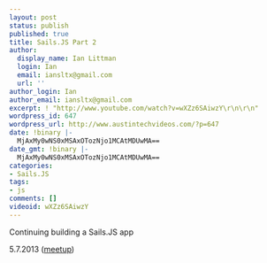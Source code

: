```yaml
---
layout: post
status: publish
published: true
title: Sails.JS Part 2
author:
  display_name: Ian Littman
  login: Ian
  email: iansltx@gmail.com
  url: ''
author_login: Ian
author_email: iansltx@gmail.com
excerpt: ! "http://www.youtube.com/watch?v=wXZz6SAiwzY\r\n\r\n"
wordpress_id: 647
wordpress_url: http://www.austintechvideos.com/?p=647
date: !binary |-
  MjAxMy0wNS0xMSAxOTozNjo1MCAtMDUwMA==
date_gmt: !binary |-
  MjAxMy0wNS0xMSAxOTozNjo1MCAtMDUwMA==
categories:
- Sails.JS
tags:
- js
comments: []
videoid: wXZz6SAiwzY
---
```

<p>Continuing building a Sails.JS app</p>
<p>5.7.2013 (<a href="http://www.meetup.com/Sails-JS-Austin/members/63105222/?a=viewBioRsvpList_showBio">meetup</a>)</p>
